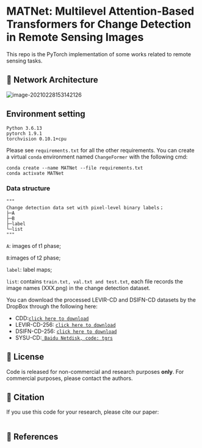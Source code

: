 # MATNet: Multilevel Attention-Based Transformers for Change Detection in Remote Sensing Images
This repo is the PyTorch implementation of some works related to remote sensing tasks.
## :speech_balloon: Network Architecture
![image-20210228153142126](./images/MATNet.jpeg)

## Environment setting
```
Python 3.6.13
pytorch 1.9.1
torchvision 0.10.1+cpu
```

Please see `requirements.txt` for all the other requirements.
You can create a virtual ``conda`` environment named ``ChangeFormer`` with the following cmd:

```
conda create --name MATNet --file requirements.txt
conda activate MATNet
```

###  Data structure

```
"""
Change detection data set with pixel-level binary labels；
├─A
├─B
├─label
└─list
"""
```

`A`: images of t1 phase;

`B`:images of t2 phase;

`label`: label maps;

`list`: contains `train.txt, val.txt and test.txt`, each file records the image names (XXX.png) in the change detection dataset.



You can download the processed LEVIR-CD and DSIFN-CD datasets by the DropBox through the following here:
- CDD:[`click here to download`](https://aistudio.baidu.com/datasetdetail/89523)
- LEVIR-CD-256: [`click here to download`](https://www.dropbox.com/s/18fb5jo0npu5evm/LEVIR-CD256.zip)
- DSIFN-CD-256: [`click here to download`](https://www.dropbox.com/s/18fb5jo0npu5evm/LEVIR-CD256.zip)
- SYSU-CD:[` Baidu Netdisk, code: tgrs`](https://pan.baidu.com/share/init?surl=rux9Zxjc8yGsga28CSD0kg)


## :speech_balloon: License

Code is released for non-commercial and research purposes **only**. For commercial purposes, please contact the authors.

## :speech_balloon: Citation

If you use this code for your research, please cite our paper:

```

```

## :speech_balloon: References


